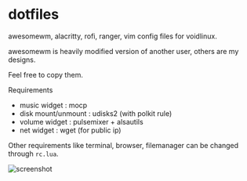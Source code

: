 # dotfiles
awesomewm, alacritty, rofi, ranger, vim config files for voidlinux.

awesomewm is heavily modified version of another user, others are my designs.

Feel free to copy them.

Requirements
- music widget       : mocp
- disk mount/unmount : udisks2 (with polkit rule)
- volume widget      : pulsemixer + alsautils
- net widget         : wget (for public ip)

Other requirements like terminal, browser, filemanager can be changed through `rc.lua`.

![screenshot](https://user-images.githubusercontent.com/76511536/136191712-64489313-85c2-4cbf-9883-e5f43f6a1d5c.png)
